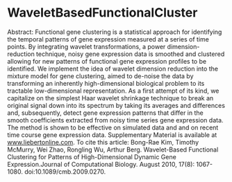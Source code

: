 # WaveletBasedFunctionalCluster
Abstract: Functional gene clustering is a statistical approach for identifying the temporal patterns of gene expression measured at a series of time points. By integrating wavelet transformations, a power dimension-reduction technique, noisy gene expression data is smoothed and clustered allowing for new patterns of functional gene expression profiles to be identified. We implement the idea of wavelet dimension reduction into the mixture model for gene clustering, aimed to de-noise the data by transforming an inherently high-dimensional biological problem to its tractable low-dimensional representation. As a first attempt of its kind, we capitalize on the simplest Haar wavelet shrinkage technique to break an original signal down into its spectrum by taking its averages and differences and, subsequently, detect gene expression patterns that differ in the smooth coefficients extracted from noisy time series gene expression data. The method is shown to be effective on simulated data and and on recent time course gene expression data. Supplementary Material is available at www.liebertonline.com.   To cite this article: Bong-Rae Kim, Timothy McMurry, Wei Zhao, Rongling Wu, Arthur Berg. Wavelet-Based Functional Clustering for Patterns of High-Dimensional Dynamic Gene Expression.Journal of Computational Biology. August 2010, 17(8): 1067-1080.  doi:10.1089/cmb.2009.0270. 
